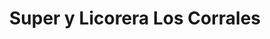 ---
title: "Super y Licorera Los Corrales"
url: /liberia/super-y-licorera-los-corrales/
shop: Lebensmittel
---